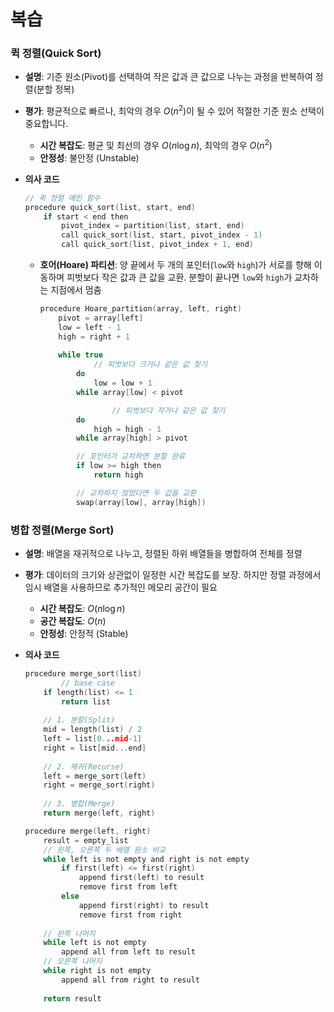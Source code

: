 # 복습

### 퀵 정렬(Quick Sort)

- **설명**: 기준 원소(Pivot)를 선택하여 작은 값과 큰 값으로 나누는 과정을 반복하여 정렬(분할 정복)
- **평가**: 평균적으로 빠르나, 최악의 경우 $O(n^2)$이 될 수 있어 적절한 기준 원소 선택이 중요합니다.
    - **시간 복잡도**: 평균 및 최선의 경우 $O(n\log n)$, 최악의 경우  $O(n^2)$
    - **안정성**: 불안정 (Unstable)
- **의사 코드**
    
    ```c
    // 퀵 정렬 메인 함수
    procedure quick_sort(list, start, end)
        if start < end then
            pivot_index = partition(list, start, end)
            call quick_sort(list, start, pivot_index - 1)
            call quick_sort(list, pivot_index + 1, end)
    ```
    
    - **호어(Hoare) 파티션**: 양 끝에서 두 개의 포인터(`low`와 `high`)가 서로를 향해 이동하며 피벗보다 작은 값과 큰 값을 교환. 분할이 끝나면 `low`와 `high`가 교차하는 지점에서 멈춤
        
        ```c
        procedure Hoare_partition(array, left, right)
            pivot = array[left]
            low = left - 1
            high = right + 1
            
            while true
        		    // 피벗보다 크거나 같은 값 찾기
                do 
                    low = low + 1
                while array[low] < pivot
        
        				// 피벗보다 작거나 같은 값 찾기
                do 
                    high = high - 1
                while array[high] > pivot
        
                // 포인터가 교차하면 분할 완료
                if low >= high then
                    return high
        
                // 교차하지 않았다면 두 값을 교환
                swap(array[low], array[high])
        ```
        

### 병합 정렬(Merge Sort)

- **설명**: 배열을 재귀적으로 나누고, 정렬된 하위 배열들을 병합하여 전체를 정렬
- **평가**: 데이터의 크기와 상관없이 일정한 시간 복잡도를 보장. 하지만 정렬 과정에서 임시 배열을 사용하므로 추가적인 메모리 공간이 필요
    - **시간 복잡도**:  $O(n\log n)$
    - **공간 복잡도**: $O(n)$
    - **안정성**: 안정적 (Stable)
- **의사 코드**
    
    ```c
    procedure merge_sort(list)
    		// base case
        if length(list) <= 1
            return list
      
        // 1. 분할(Split)
        mid = length(list) / 2
        left = list[0...mid-1]
        right = list[mid...end]
        
        // 2. 재귀(Recurse)
        left = merge_sort(left)
        right = merge_sort(right)
        
        // 3. 병합(Merge)
        return merge(left, right)
    
    procedure merge(left, right)
        result = empty_list
        // 왼쪽, 오른쪽 두 배열 원소 비교
        while left is not empty and right is not empty
            if first(left) <= first(right)
                append first(left) to result
                remove first from left
            else
                append first(right) to result
                remove first from right
        
        // 왼쪽 나머지
        while left is not empty
            append all from left to result
        // 오른쪽 나머지
        while right is not empty
            append all from right to result
            
        return result
    ```
